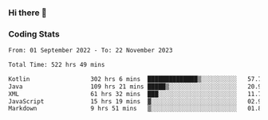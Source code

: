 ### Hi there 👋

<!--
**Girrafeec/girrafeec** is a ✨ _special_ ✨ repository because its `README.md` (this file) appears on your GitHub profile.

Here are some ideas to get you started:

- 🔭 I’m currently working on ...
- 🌱 I’m currently learning ...
- 👯 I’m looking to collaborate on ...
- 🤔 I’m looking for help with ...
- 💬 Ask me about ...
- 📫 How to reach me: ...
- 😄 Pronouns: ...
- ⚡ Fun fact: ...
-->

### Coding Stats
<!--START_SECTION:waka-->

```txt
From: 01 September 2022 - To: 22 November 2023

Total Time: 522 hrs 49 mins

Kotlin                 302 hrs 6 mins  ██████████████▒░░░░░░░░░░   57.78 %
Java                   109 hrs 21 mins █████▒░░░░░░░░░░░░░░░░░░░   20.92 %
XML                    61 hrs 32 mins  ███░░░░░░░░░░░░░░░░░░░░░░   11.77 %
JavaScript             15 hrs 19 mins  ▓░░░░░░░░░░░░░░░░░░░░░░░░   02.93 %
Markdown               9 hrs 51 mins   ▒░░░░░░░░░░░░░░░░░░░░░░░░   01.88 %
```

<!--END_SECTION:waka-->

